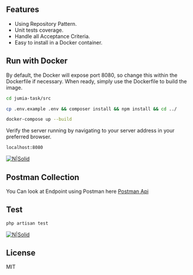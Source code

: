 ## Features

- Using Repository Pattern.
- Unit tests coverage.
- Handle all Acceptance Criteria.
- Easy to install in a Docker container.

## Run with Docker

By default, the Docker will expose port 8080, so change this within the
Dockerfile if necessary. When ready, simply use the Dockerfile to
build the image.

```sh
cd jumia-task/src
```

```sh
cp .env.example .env && composer install && npm install && cd ../
```


```sh
docker-compose up --build
```

Verify the server running by navigating to your server address in
your preferred browser.

```sh
localhost:8080
```

[![N|Solid](https://i.imgur.com/0BhHY8U.png)](https://i.imgur.com/0BhHY8U.png)

## Postman Collection

You Can look at Endpoint using Postman here
[Postman Api](https://documenter.getpostman.com/view/3113879/UVXkmucd)

## Test

```sh
php artisan test 
```

[![N|Solid](https://i.imgur.com/Qy7QOLZ.png)](https://nodesource.com/products/nsolid)


## License

MIT
